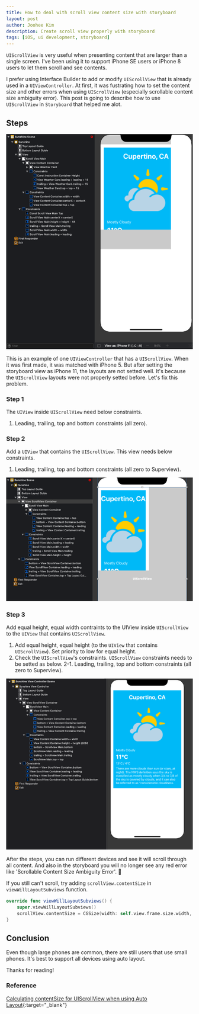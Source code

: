 ```yaml
---
title: How to deal with scroll view content size with storyboard
layout: post
author: Joohee Kim
description: Create scroll view properly with storyboard
tags: [iOS, ui development, storyboard]
---
```


`UIScrollView` is very useful when presenting content that are larger than a single screen. I've been using it to support iPhone SE users or iPhone 8 users to let them scroll and see contents.

I prefer using Interface Builder to add or modify `UIScrollView` that is already used in a `UIViewController`. At first, it was fustrating how to set the content size and other errors when using `UIScrollView` (especially scrollable content size ambiguity error). This post is going to describe how to use `UIScrollView` in `Storyboard` that helped me alot.

## Steps

![Example Storyboard Scene](/assets/img/2020/01/10/image1.png)

This is an example of one `UIViewController` that has a `UIScrollView`. When it was first made, it was matched with iPhone 5. But after setting the storyboard view as iPhone 11, the layouts are not setted well. It's because the `UIScrollView` layouts were not properly setted before. Let's fix this problem.

### Step 1
The `UIView` inside `UIScrollView` need below constraints.

1. Leading, trailing, top and bottom constraints (all zero).

### Step 2
Add a `UIView` that contains the `UIScrollView`. This view needs below constraints.

1. Leading, trailing, top and bottom constraints (all zero to Superview).

![Added UIView and constraints](/assets/img/2020/01/10/image2.png)

### Step 3
Add equal height, equal width contraints to the UIView inside `UIScrollView` to the `UIView` that contains `UIScrollView`.

1. Add equal height, equal height (to the `UIView` that contains `UIScrollView`). Set priority to low for equal height.
2. Check the `UIScrollView`'s constraints. `UIScrollView` constraints needs to be setted as below.
    2-1. Leading, trailing, top and bottom constraints (all zero to Superview).

![The final constraints](/assets/img/2020/01/10/image3.png)


After the steps, you can run different devices and see it will scroll through all content. And also in the storyboard you will no longer see any red error like 'Scrollable Content Size Ambiguity Error'. 👏

If you still can't scroll, try adding `scrollView.contentSize` in `viewWillLayoutSubviews` function.

```swift
override func viewWillLayoutSubviews() {
    super.viewWillLayoutSubviews()
    scrollView.contentSize = CGSize(width: self.view.frame.size.width, height: 600)
}
```

## Conclusion
Even though large phones are common, there are still users that use small phones. It's best to support all devices using auto layout.

Thanks for reading!


### Reference
[Calculating contentSize for UIScrollView when using Auto Layout][stackOverFlow]{:target="_blank"}

[stackOverFlow]: https://stackoverflow.com/questions/38948904/calculating-contentsize-for-uiscrollview-when-using-auto-layout 